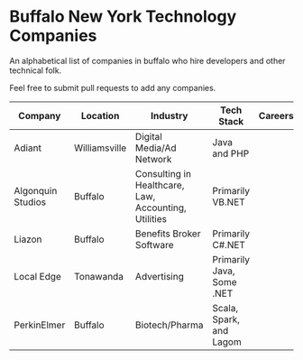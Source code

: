 # Buffalo New York Technology Companies
An alphabetical list of companies in buffalo who hire developers and other technical folk.

Feel free to submit pull requests to add any companies.

| Company | Location | Industry | Tech Stack | Careers |
| ------- | -------- | -------- | ---------- | ------- |
| Adiant | Williamsville | Digital Media/Ad Network | Java and PHP | |
| Algonquin Studios | Buffalo | Consulting in Healthcare, Law, Accounting, Utilities | Primarily VB.NET | |
| Liazon | Buffalo | Benefits Broker Software | Primarily C#.NET | | |
| Local Edge | Tonawanda | Advertising | Primarily Java, Some .NET | |
| PerkinElmer | Buffalo | Biotech/Pharma | Scala, Spark, and Lagom | |
